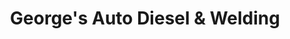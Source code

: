 ---
title: "George's Auto Diesel & Welding"
url: /cimarron/georges-auto-diesel-and-welding/
shop: car repair
---